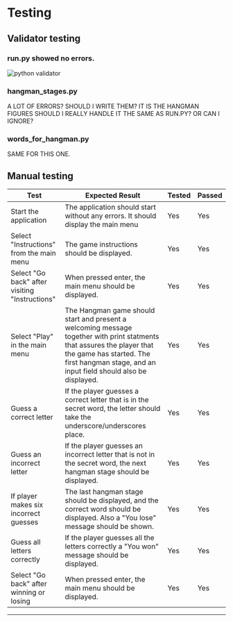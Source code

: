 # Testing

## Validator testing

### run.py showed no errors.

![python validator](documentation/images/python-validator.png)

### hangman_stages.py
A LOT OF ERRORS? SHOULD I WRITE THEM? IT IS THE HANGMAN FIGURES SHOULD I REALLY HANDLE IT THE SAME AS RUN.PY? OR CAN I IGNORE?

### words_for_hangman.py
SAME FOR THIS ONE.

## Manual testing

| Test | Expected Result | Tested | Passed |
| --- | --- | --- | --- |
| Start the application | The application should start without any errors.  It should display the main menu | Yes | Yes |
| Select "Instructions" from the main menu | The game instructions should be displayed. | Yes | Yes |
| Select "Go back" after visiting "Instructions" | When pressed enter, the main menu should be displayed. | Yes | Yes |
| Select "Play" in the main menu | The Hangman game should start and present a welcoming message together with print statments that assures the player that the game has started. The first hangman stage, and an input field should also be displayed.| Yes | Yes |
| Guess a correct letter | If the player guesses a correct letter that is in the secret word, the letter should take the underscore/underscores place. | Yes | Yes |
| Guess an incorrect letter | If the player guesses an incorrect letter that is not in the secret word, the next hangman stage should be displayed. | Yes | Yes |
| If player makes six incorrect guesses | The last hangman stage should be displayed, and the correct word should be displayed. Also a "You lose" message should be shown. | Yes | Yes |
| Guess all letters correctly | If the player guesses all the letters correctly a "You won" message should be displayed. | Yes | Yes |
| Select "Go back" after winning or losing | When pressed enter, the main menu should be displayed. | Yes | Yes |
___
